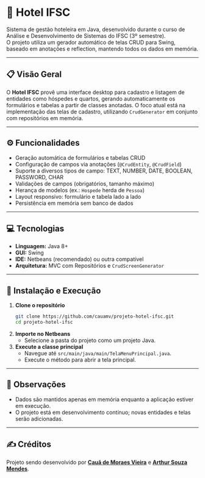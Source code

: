 # 🏨 Hotel IFSC

Sistema de gestão hoteleira em Java, desenvolvido durante o curso de Análise e Desenvolvimento de Sistemas do IFSC (3º semestre).  
O projeto utiliza um gerador automático de telas CRUD para Swing, baseado em anotações e reflection, mantendo todos os dados em memória.

---

## 📋 Visão Geral

O **Hotel IFSC** provê uma interface desktop para cadastro e listagem de entidades como hóspedes e quartos, gerando automaticamente os formulários e tabelas a partir de classes anotadas. O foco atual está na implementação das telas de cadastro, utilizando `CrudGenerator` em conjunto com repositórios em memória.

---

## ⚙️ Funcionalidades

- Geração automática de formulários e tabelas CRUD
- Configuração de campos via anotações (`@CrudEntity`, `@CrudField`)
- Suporte a diversos tipos de campo: TEXT, NUMBER, DATE, BOOLEAN, PASSWORD, CHAR
- Validações de campos (obrigatórios, tamanho máximo)
- Herança de modelos (ex.: `Hospede` herda de `Pessoa`)
- Layout responsivo: formulário e tabela lado a lado
- Persistência em memória sem banco de dados

---

## 💻 Tecnologias

- **Linguagem:** Java 8+
- **GUI:** Swing
- **IDE:** Netbeans (recomendado) ou outra compatível
- **Arquitetura:** MVC com Repositórios e `CrudScreenGenerator`

---

## 🏁 Instalação e Execução

1. **Clone o repositório**  
   ```bash
   git clone https://github.com/cauamv/projeto-hotel-ifsc.git
   cd projeto-hotel-ifsc
   ```
2. **Importe no Netbeans**  
   - Selecione a pasta do projeto como um projeto Java.
3. **Execute a classe principal**  
   - Navegue até `src/main/java/main/TelaMenuPrincipal.java`.
   - Execute o método para abrir a tela principal.

---

## 📌 Observações

- Dados são mantidos apenas em memória enquanto a aplicação estiver em execução.
- O projeto está em desenvolvimento contínuo; novas entidades e telas serão adicionadas.

---

## ✍️ Créditos
Projeto sendo desenvolvido por [**Cauã de Moraes Vieira**](https://www.linkedin.com/in/cauamv/) e [**Arthur Souza Mendes**](https://www.linkedin.com/in/arthur-souza-mendes-078653252/).
